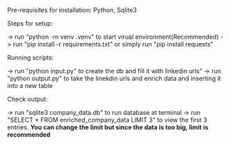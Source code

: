 Pre-requisites for installation: Python, Sqlite3

Steps for setup:

-> run "python -m venv .venv" to start virual environment(Recommended)
-> run "pip install -r requirements.txt" or simply run "pip install requests"

Running scripts:

-> run "python input.py" to create the db and fill it with linkedin urls"
-> run "python output.py" to take the linekdin urls and enrich data and inserting it into a new table

Check output:

-> run "sqlite3 company_data.db" to run database at terminal
-> run "SELECT \* FROM enriched_company_data LIMIT 3" to view the first 3 entries.
**You can change the limit but since the data is too big, limit is recommended**
